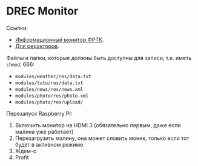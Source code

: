 # DREC Monitor

Ссылки:
* [Информационный монитор ФРТК](http://93.175.29.239/dashboard/new-fix/).
* [Для редакторов](http://93.175.29.239/dashboard/new-fix/addNews.php).

Файлы и папки, которые должны быть доступны для записи, т.е. иметь `chmod`: 666:
* `modules/weather/res/data.txt`
* `modules/tutu/res/data.txt`
* `modules/news/res/news.xml`
* `modules/photo/res/photo.xml`
* `modules/photo/res/upload/` 

Перезапуск Raspberry PI: 
1. Включить монитор на HDMI 3 (обязательно первым, даже если малина уже работает) 
2. Перезагрузить малину, она может словить моник, только если тот будет в активном режиме.
3. Ждем-с
4. Profit 

